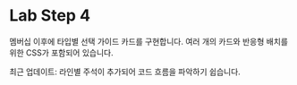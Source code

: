 # Lab Step 4

멤버십 이후에 타입별 선택 가이드 카드를 구현합니다. 여러 개의 카드와 반응형 배치를 위한 CSS가 포함되어 있습니다.

최근 업데이트: 라인별 주석이 추가되어 코드 흐름을 파악하기 쉽습니다.
